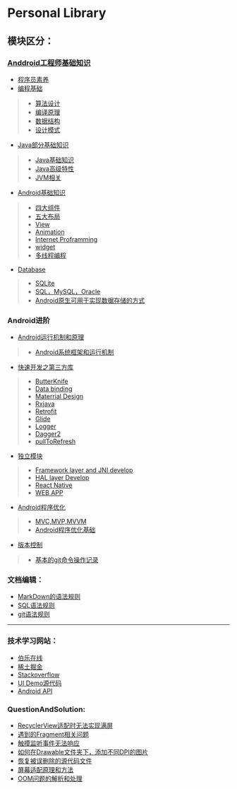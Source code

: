 Personal Library
=================================
## 模块区分：
### [Anddroid工程师基础知识](https://github.com/fogcoding/FogLibrary/tree/master/Basic-Knowledge)
* [程序员素养](https://github.com/fogcoding/FogLibrary/tree/master/Basic-Knowledge/About-software-engineer)
* [编程基础](https://github.com/fogcoding/FogLibrary/tree/master/Basic-Knowledge/Basic-of-Software)
> * [算法设计](https://github.com/fogcoding/FogLibrary/tree/master/Basic-Knowledge/Basic-of-Software/Algorithm)
> * [编译原理](https://github.com/fogcoding/FogLibrary/tree/master/Basic-Knowledge/Basic-of-Software/Compilling-Rule)
> * [数据结构](https://github.com/fogcoding/FogLibrary/tree/master/Basic-Knowledge/Basic-of-Software/Data-structure)
> * [设计模式](https://github.com/fogcoding/FogLibrary/tree/master/Basic-Knowledge/Basic-of-Software/Design-patterns)

* [Java部分基础知识](https://github.com/fogcoding/FogLibrary/tree/master/Basic-Knowledge/Java-module)
> * [Java基础知识](https://github.com/fogcoding/FogLibrary/tree/master/Basic-Knowledge/Java-module)
> * [Java高级特性](https://github.com/fogcoding/FogLibrary/tree/master/Basic-Knowledge/Java-module/Advanced-Features)
> * [JVM相关](https://github.com/fogcoding/FogLibrary/tree/master/Basic-Knowledge/Java-module/JVM-mechanism)

* [Android基础知识](https://github.com/fogcoding/FogLibrary/tree/master/Basic-Knowledge/Basic-knowledge-of-Android)
> * [四大组件](https://github.com/fogcoding/FogLibrary/tree/master/Basic-Knowledge/Basic-knowledge-of-Android/Four-major-Components) 
> * [五大布局](https://github.com/fogcoding/FogLibrary/tree/master/Basic-Knowledge/Basic-knowledge-of-Android/Five-major-Layout)
> * [View](https://github.com/fogcoding/FogLibrary/tree/master/Basic-Knowledge/Basic-knowledge-of-Android/View)
> * [Animation](https://github.com/fogcoding/FogLibrary/tree/master/Basic-Knowledge/Basic-knowledge-of-Android/Animation)
> * [Internet Proframming](https://github.com/fogcoding/FogLibrary/tree/master/Basic-Knowledge/Basic-knowledge-of-Android/Android-Internet-Programming)
> * [widget](https://github.com/fogcoding/FogLibrary/tree/master/Basic-Knowledge/Basic-knowledge-of-Android/widget)
> * [多线程编程](https://github.com/fogcoding/FogLibrary/blob/master/Basic-Knowledge/Independent-module/%E5%A4%9A%E7%BA%BF%E7%A8%8B%E7%BC%96%E7%A8%8B.md)

* [Database](https://github.com/fogcoding/FogLibrary/tree/master/Basic-Knowledge/Database)
> * [SQLite](https://github.com/fogcoding/FogLibrary/blob/master/Basic-Knowledge/Database/SQLite.md)
> * [SQL，MySQL，Oracle](https://github.com/fogcoding/FogLibrary/blob/master/Basic-Knowledge/Database/SQL%2CMySQL%2COracle.md)
> * [Android原生可用于实现数据存储的方式](https://github.com/fogcoding/FogLibrary/blob/master/Basic-Knowledge/Database/Android%E5%8E%9F%E7%94%9F%E5%8F%AF%E7%94%A8%E4%BA%8E%E5%AE%9E%E7%8E%B0%E6%95%B0%E6%8D%AE%E5%AD%98%E5%82%A8%E7%9A%84%E6%96%B9%E5%BC%8F.md)

### Android进阶

* [Android运行机制和原理]()
> * [Android系统框架和运行机制](https://github.com/fogcoding/FogLibrary/tree/master/Basic-Knowledge/Android-Framework-and-operation-mechanism)

* [快速开发之第三方库]()
> * [ButterKnife]()
> * [Data binding](https://github.com/fogcoding/FogLibrary/blob/master/Basic-Knowledge/Independent-module/Data%20binding.md)
> * [Materrial Design](https://github.com/fogcoding/FogLibrary/blob/master/Basic-Knowledge/Independent-module/Material%20Design.md)
> * [Rxjava]()
> * [Retrofit]()
> * [Glide]()
> * [Logger]()
> * [Dagger2]()
> * [pullToRefresh]()



* [独立模块](https://github.com/fogcoding/FogLibrary/tree/master/Basic-Knowledge/Independent-module) 
> * [Framework layer and JNI develop](https://github.com/fogcoding/FogLibrary/blob/master/Basic-Knowledge/Independent-module/Framework%20and%20JNI%20layer%20Develop.md)
> * [HAL layer Develop](https://github.com/fogcoding/FogLibrary/blob/master/Basic-Knowledge/Independent-module/HAL%20layer%20develop.md)
> * [React Native](https://github.com/fogcoding/FogLibrary/blob/master/Basic-Knowledge/Independent-module/React%20Native.md)
> * [WEB APP](https://github.com/fogcoding/FogLibrary/blob/master/Basic-Knowledge/Independent-module/WEB%20APP.md)

* [Android程序优化](https://github.com/fogcoding/FogLibrary/tree/master/Optimize)
> * [MVC,MVP,MVVM](https://github.com/fogcoding/FogLibrary/blob/master/Basic-Knowledge/Independent-module/MVC%2CMVP%2CMVVM.md)
> * [Android程序优化基础](https://github.com/fogcoding/FogLibrary/blob/master/Optimize/Android%E7%A8%8B%E5%BA%8F%E4%BC%98%E5%8C%96%E5%9F%BA%E7%A1%80.md)

* [版本控制]()
> * [基本的git命令操作记录](https://github.com/fogcoding/FogLibrary/blob/master/VCS/git%E6%8E%A7%E5%88%B6%E7%89%88%E6%9C%AC%E7%9A%84%E6%93%8D%E4%BD%9C%E8%AE%B0%E5%BD%95.md) 

### 文档编辑：
* [MarkDown的语法规则](https://github.com/fogcoding/FogLibrary/blob/master/Syntax/MarkDown%E7%9A%84%E8%AF%AD%E6%B3%95%E8%A7%84%E5%88%99.md)
* [SQL语法规则](https://github.com/fogcoding/FogLibrary/blob/master/Syntax/SQL%E8%AF%AD%E6%B3%95.md)
* [git语法规则](https://github.com/fogcoding/FogLibrary/blob/master/Syntax/git%E8%AF%AD%E5%8F%A5%E8%A7%84%E5%88%99.md)

_________________________________________

### 技术学习网站：
* [伯乐在线](http://android.jobbole.com/)
* [稀土掘金](http://gold.xitu.io/welcome)
* [Stackoverflow](http://stackoverflow.com/)
* [UI Demo源代码](http://www.appxcode.com/)
* [Android API](http://www.android-doc.com/)


### QuestionAndSolution:
* [RecyclerView适配时无法实现满屏](https://github.com/fogcoding/FogLibrary/blob/master/QuestionAndSolution/RecyclerView%E6%97%A0%E6%B3%95%E6%BB%A1%E5%B1%8F.md)
* [遇到的Fragment相关问题](https://github.com/fogcoding/FogLibrary/blob/master/QuestionAndSolution/Fragment%E7%9B%B8%E5%85%B3%E9%97%AE%E9%A2%98.md)
* [触摸监听事件无法响应](https://github.com/fogcoding/FogLibrary/blob/master/QuestionAndSolution/%E8%A7%A6%E6%91%B8%E4%BA%8B%E4%BB%B6%E7%9B%91%E5%90%AC%E6%97%A0%E6%B3%95%E5%93%8D%E5%BA%94.md)
* [如何在Drawable文件夹下，添加不同DPI的图片](https://github.com/fogcoding/FogLibrary/blob/master/QuestionAndSolution/Drawable%E5%8F%AA%E6%9C%89%E4%B8%80%E4%B8%AA%E6%96%87%E4%BB%B6%E5%A4%B9%EF%BC%8C%E6%97%A0%E6%B3%95%E5%88%92%E5%88%86%E5%9B%BE%E7%89%87%E7%9A%84DPI%E7%B1%BB%E5%9E%8B.md)
* [恢复被误删除的源代码文件](https://github.com/fogcoding/FogLibrary/blob/master/QuestionAndSolution/%E6%81%A2%E5%A4%8D%E8%AF%AF%E5%88%A0%E9%99%A4%E7%9A%84%E6%BA%90%E4%BB%A3%E7%A0%81%E6%96%87%E4%BB%B6.md)
* [屏幕适配原理和方法](https://github.com/fogcoding/FogLibrary/blob/master/Basic-Knowledge/Independent-module/%E5%B1%8F%E5%B9%95%E9%80%82%E9%85%8D%E5%8E%9F%E7%90%86%E5%92%8C%E6%96%B9%E6%B3%95.md)
* [OOM问题的解析和处理](https://github.com/fogcoding/FogLibrary/blob/master/Basic-Knowledge/Independent-module/OOM%E9%97%AE%E9%A2%98%E8%A7%A3%E6%9E%90%E5%92%8C%E5%A4%84%E7%90%86.md)

